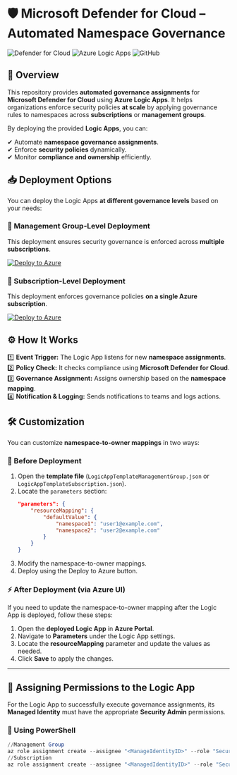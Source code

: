 
# 🛡 Microsoft Defender for Cloud – Automated Namespace Governance

![Defender for Cloud](https://img.shields.io/badge/Microsoft-Defender%20for%20Cloud-blue.svg)
![Azure Logic Apps](https://img.shields.io/badge/Azure-Logic%20Apps-brightgreen.svg)
![GitHub](https://img.shields.io/github/license/kapetanios55/MicrosoftDefenderForCloud)

## 🚀 Overview
This repository provides **automated governance assignments** for **Microsoft Defender for Cloud** using **Azure Logic Apps**. It helps organizations enforce security policies **at scale** by applying governance rules to namespaces across **subscriptions** or **management groups**.

By deploying the provided **Logic Apps**, you can:

✔ Automate **namespace governance assignments**.  
✔ Enforce **security policies** dynamically.  
✔ Monitor **compliance and ownership** efficiently.  

## 📥 Deployment Options
You can deploy the Logic Apps **at different governance levels** based on your needs:

### **🔹 Management Group-Level Deployment**
This deployment ensures security governance is enforced across **multiple subscriptions**.

[![Deploy to Azure](https://aka.ms/deploytoazurebutton)](https://portal.azure.com/#create/Microsoft.Template/uri/https%3A%2F%2Fraw.githubusercontent.com%2Fkapetanios55%2FMicrosoftDefenderForCloud%2Fmain%2FLogicAppTemplateManagementGroup.json)

### **🔹 Subscription-Level Deployment**
This deployment enforces governance policies **on a single Azure subscription**.

[![Deploy to Azure](https://aka.ms/deploytoazurebutton)](https://portal.azure.com/#create/Microsoft.Template/uri/https%3A%2F%2Fraw.githubusercontent.com%2Fkapetanios55%2FMicrosoftDefenderForCloud%2Fmain%2FLogicAppTemplateSubscription.json)

## ⚙ How It Works
1️⃣ **Event Trigger:** The Logic App listens for new **namespace assignments**.  
2️⃣ **Policy Check:** It checks compliance using **Microsoft Defender for Cloud**.  
3️⃣ **Governance Assignment:** Assigns ownership based on the **namespace mapping**.  
4️⃣ **Notification & Logging:** Sends notifications to teams and logs actions.  

## 🛠 Customization
You can customize **namespace-to-owner mappings** in two ways:

### **🔧 Before Deployment**
1. Open the **template file** (`LogicAppTemplateManagementGroup.json` or `LogicAppTemplateSubscription.json`).
2. Locate the `parameters` section:
   ```json
   "parameters": {
       "resourceMapping": {
           "defaultValue": {
               "namespace1": "user1@example.com",
               "namespace2": "user2@example.com"
           }
       }
   }

3. Modify the namespace-to-owner mappings.
4. Deploy using the Deploy to Azure button.

### **⚡ After Deployment (via Azure UI)**
If you need to update the namespace-to-owner mapping after the Logic App is deployed, follow these steps:

1. Open the **deployed Logic App** in **Azure Portal**.
2. Navigate to **Parameters** under the Logic App settings.
3. Locate the **resourceMapping** parameter and update the values as needed.
4. Click **Save** to apply the changes.

---

## 🔐 Assigning Permissions to the Logic App
For the Logic App to successfully execute governance assignments, its **Managed Identity** must have the appropriate **Security Admin** permissions.

### **🔹 Using PowerShell**
```powershell
//Management Group
az role assignment create --assignee "<ManageIdentityID>" --role "Security Admin" --scope "/providers/Microsoft.Management/managementGroups/<MGID>"
//Subscription
az role assignment create --assignee "<ManagedIdentityID>" --role "Security Admin" --scope "/subscriptions/<SubscriptionID>"
```
